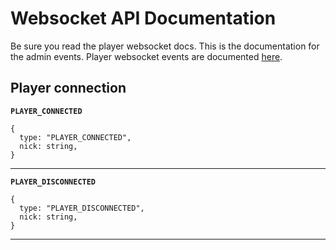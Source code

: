 # Websocket API Documentation

Be sure you read the player websocket docs. This is the documentation for the admin events. Player websocket events are documented [here](./websocket.md).

## Player connection

**`PLAYER_CONNECTED`**

```
{
  type: "PLAYER_CONNECTED",
  nick: string,
}
```

---

**`PLAYER_DISCONNECTED`**

```
{
  type: "PLAYER_DISCONNECTED",
  nick: string,
}
```

---
